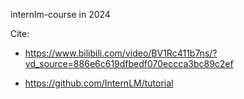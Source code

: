 internlm-course in 2024

Cite: 
- https://www.bilibili.com/video/BV1Rc411b7ns/?vd_source=886e6c619dfbedf070eccca3bc89c2ef 

- https://github.com/InternLM/tutorial
